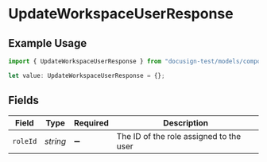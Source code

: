# UpdateWorkspaceUserResponse

## Example Usage

```typescript
import { UpdateWorkspaceUserResponse } from "docusign-test/models/components";

let value: UpdateWorkspaceUserResponse = {};
```

## Fields

| Field                                   | Type                                    | Required                                | Description                             |
| --------------------------------------- | --------------------------------------- | --------------------------------------- | --------------------------------------- |
| `roleId`                                | *string*                                | :heavy_minus_sign:                      | The ID of the role assigned to the user |